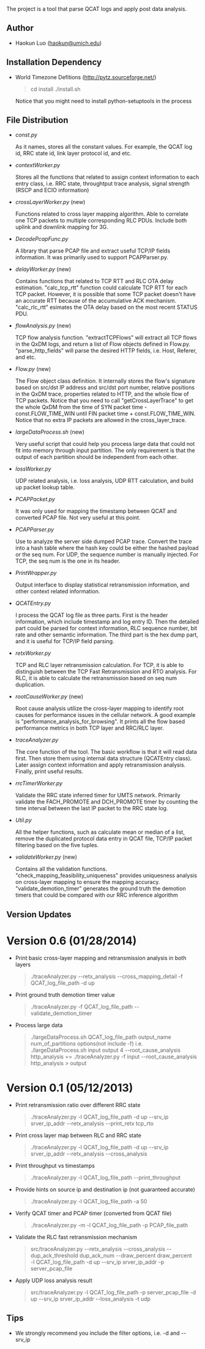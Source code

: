 The project is a tool that parse QCAT logs and apply post data analysis.

Author
--------------
- Haokun Luo (haokun@umich.edu)


Installation Dependency
--------------
- World Timezone Defitions (http://pytz.sourceforge.net/)
  > cd install
  > ./install.sh

  Notice that you might need to install python-setuptools in the process


File Distribution
--------------
- *const.py*

  As it names, stores all the constant values. For example, the QCAT log id, RRC state id,
  link layer protocol id, and etc.

- *contextWorker.py*

  Stores all the functions that related to assign context information to each entry class, 
  i.e. RRC state, throughtput trace analysis, signal strength (RSCP and ECIO information)

- *crossLayerWorker.py* (new)

  Functions related to cross layer mapping algorithm. Able to correlate one TCP packets
  to multiple corresponding RLC PDUs. Include both uplink and downlink mapping for 3G.

- *DecodePcapFunc.py*

  A library that parse PCAP file and extract useful TCP/IP fields information.
  It was primarily used to support PCAPParser.py.

- *delayWorker.py* (new)
  
  Contains functions that related to TCP RTT and RLC OTA delay estimation.
  "calc_tcp_rtt" function could calculate TCP RTT for each TCP packet. However,
  it is possible that some TCP packet doesn't have an accurate RTT because of
  the accumulative ACK mechanism. "calc_rlc_rtt" esimates the OTA delay based on
  the most recent STATUS PDU.

- *flowAnalysis.py* (new)

  TCP flow analysis function. "extractTCPFlows" will extract all TCP flows in the
  QxDM logs, and return a list of Flow objects defined in Flow.py. "parse_http_fields"
  will parse the desired HTTP fields, i.e. Host, Referer, and etc.

- *Flow.py* (new)

  The Flow object class definition. It internally stores the flow's signature based
  on src/dst IP address and src/dst port number, relative positions in the QxDM trace, 
  properties related to HTTP, and the whole flow of TCP packets. Notice that you 
  need to call "getCrossLayerTrace" to get the whole QxDM from the time of 
  SYN packet time - const.FLOW_TIME_WIN until FIN packet time + const.FLOW_TIME_WIN.
  Notice that no extra IP packets are allowed in the cross_layer_trace.

- *largeDataProcess.sh* (new)

  Very useful script that could help you process large data that could not fit 
  into memory through input partition. The only requirement is that the output
  of each partition should be independent from each other.

- *lossWorker.py*

  UDP related analysis, i.e. loss analysis, UDP RTT calculation, and build up packet
  lookup table.

- *PCAPPacket.py*

  It was only used for mapping the timestamp between QCAT and converted PCAP file.
  Not very useful at this point.

- *PCAPParser.py*

  Use to analyze the server side dumped PCAP trace. Convert the trace into a hash table
  where the hash key could be either the hashed payload or the seq num. For UDP,
  the sequence number is manually injected. For TCP, the seq num is the one in its header.

- *PrintWrapper.py*

  Output interface to display statistical retransmission information, and other context 
  related information.

- *QCATEntry.py*

  I process the QCAT log file as three parts. First is the header information,
  which include timestamp and log entry ID. Then the detailed part could be parsed
  for context information, RLC sequence number, bit rate and other semantic information.
  The third part is the hex dump part, and it is useful for TCP/IP field parsing.

- *retxWorker.py*

  TCP and RLC layer retransmission calculation. For TCP, it is able to distinguish
  between the TCP Fast Retransmission and RTO analysis. For RLC, it is able to
  calculate the retransmission based on seq num duplication.

- *rootCauseWorker.py* (new)

  Root cause analysis utilize the cross-layer mapping to identify root causes for
  performance issues in the cellular network. A good example is "performance_analysis_for_browsing".
  It prints all the flow based performance metrics in both TCP layer and RRC/RLC layer.

- *traceAnalyzer.py*

  The core function of the tool. The basic workflow is that it will read data first.
  Then store them using internal data structure (QCATEntry class). Later assign context
  information and apply retransmission analysis. Finally, print useful results.

- *rrcTimerWorker.py*

  Validate the RRC state inferred timer for UMTS network. Primarily validate the
  FACH_PROMOTE and DCH_PROMOTE timer by counting the time interval between the last
  IP packet to the RRC state log.

- *Util.py*

  All the helper functions, such as calculate mean or median of a list, remove
  the duplicated protocol data entry in QCAT file, TCP/IP packet filtering based
  on the five tuples. 

- *validateWorker.py* (new)

  Contains all the validation functions. "check_mapping_feasibility_uniqueness"
  provides uniquesness analysis on cross-layer mapping to ensure the mapping
  accuracy. "validate_demotion_timer" generates the ground truth the demotion timers
  that could be compared with our RRC inference algorithm

Version Updates
--------------
# Version 0.6 (01/28/2014)
- Print basic cross-layer mapping and retransmission analysis in both layers
  > ./traceAnalyzer.py --retx_analysis --cross_mapping_detail -f QCAT_log_file_path -d up

- Print ground truth demotion timer value
  > ./traceAnalyzer.py -f QCAT_log_file_path --validate_demotion_timer

- Process large data
  > ./largeDataProcess.sh QCAT_log_file_path output_name num_of_partitions options(not include -f)
  i.e. ./largeDataProcess.sh input output 4 --root_cause_analysis http_analysis
    == ./traceAnalyzer.py -f input --root_cause_analysis http_analysis > output

# Version 0.1 (05/12/2013)
- Print retransmission ratio over different RRC state
  > ./traceAnalyzer.py -l QCAT_log_file_path -d up --srv_ip srver_ip_addr --retx_analysis --print_retx tcp_rto 

- Print cross layer map between RLC and RRC state
  > ./traceAnalyzer.py -l QCAT_log_file_path -d up --srv_ip srver_ip_addr --retx_analysis --cross_analysis

- Print throughput vs timestamps
  > ./traceAnalyzer.py -l QCAT_log_file_path --print_throughput

- Provide hints on source ip and destination ip (not guaranteed accurate)
  > ./traceAnalyzer.py -l QCAT_log_file_path -a 50
    
- Verify QCAT timer and PCAP timer (converted from QCAT file)
  > ./traceAnalyzer.py -m -l QCAT_log_file_path -p PCAP_file_path

- Validate the RLC fast retransmission mechanism
  > src/traceAnalyzer.py --retx_analysis --cross_analysis --dup_ack_threshold dup_ack_num --draw_percent draw_percent \
    -l QCAT_log_file_path -d up --srv_ip srver_ip_addr -p server_pcap_file

- Apply UDP loss analysis result
  > src/traceAnalyzer.py -l QCAT_log_file_path -p server_pcap_file -d up --srv_ip srver_ip_addr --loss_analysis -t udp

Tips
--------------
- We strongly recommend you include the filter options, i.e. -d and --srv_ip



   


